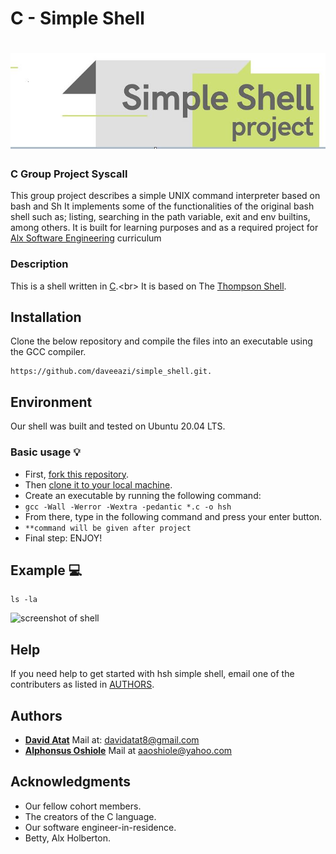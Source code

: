 # C - Simple Shell
<h1 align="center"><img src="https://github.com/daveeazi/simple_shell/blob/master/Images/testshell.JPG"></h1>

### C Group Project Syscall
This group project describes a simple UNIX command interpreter based on bash and Sh
It implements some of the functionalities of the original bash shell such as; listing, searching in the path variable, exit and env builtins, among others. It is built for learning purposes and as a required project for [Alx Software Engineering](https://www.alxafrica.com/) curriculum

### Description
This is a shell written in [C](https://en.wikipedia.org/wiki/C_(programming_language)).<br>
It is based on The [Thompson Shell](https://en.wikipedia.org/wiki/Thompson_shell).

## Installation
Clone the below repository and compile the files into an executable using the GCC compiler.
```
https://github.com/daveeazi/simple_shell.git.
```
## Environment
Our shell was built and tested on  Ubuntu 20.04 LTS.

### Basic usage :bulb:
- First, [fork this repository](https://docs.github.com/en/github/getting-started-with-github/fork-a-repo).
- Then [clone it to your local machine](https://docs.github.com/en/github/creating-cloning-and-archiving-repositories/cloning-a-repository).
- Create an executable by running the following command:
- `gcc -Wall -Werror -Wextra -pedantic *.c -o hsh`
- From there, type in the following command and press your enter button.
- `**command will be given after project`
- Final step: ENJOY!

## Example :computer:
```
ls -la
```
![screenshot of shell](https://user-images.githubusercontent.com/30075600/114757753-e50c2180-9d64-11eb-95ea-fb9bba776c8c.png)

## Help
If you need help to get started with hsh simple shell, email one of the contributers as listed in [AUTHORS](https://github.com/daveeazi/simple_shell/blob/master/AUTHORS).

## Authors
* [**David Atat**](https://github.com/daveeazi) Mail at: <davidatat8@gmail.com>
* [**Alphonsus Oshiole**](https://github.com/Alphydoo) Mail at <aaoshiole@yahoo.com>

## Acknowledgments
- Our fellow cohort members.
- The creators of the C language.
- Our software engineer-in-residence.
- Betty, Alx Holberton.
